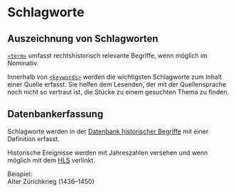 # Schlagworte

## Auszeichnung von Schlagworten

[`<term>`](term.de.md) umfasst rechtshistorisch relevante Begriffe,
wenn möglich im Nominativ.

Innerhalb von [`<keywords>`](keywords.de.md) werden die wichtigsten
Schlagworte zum Inhalt einer Quelle erfasst.
Sie helfen dem Lesenden, der mit der Quellensprache noch nicht so
vertraut ist, die Stücke zu einem gesuchten Thema zu finden.

## Datenbankerfassung

Schlagworte werden in der
[Datenbank historischer Begriffe](https://www.ssrq-sds-fds.ch/lemma-db-edit/search/search-form.xq)
mit einer Definition erfasst.

Historische Ereignisse werden mit Jahreszahlen versehen und wenn möglich
mit dem [HLS](https://hls-dhs-dss.ch/de/) verlinkt.

Beispiel:  
Alter Zürichkrieg (1436–1450)
